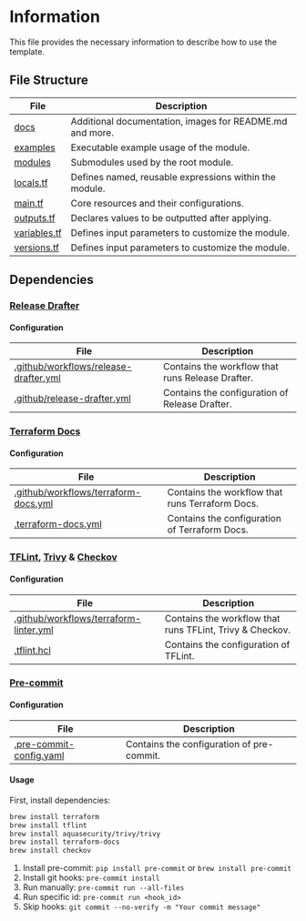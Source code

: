 # Information
This file provides the necessary information to describe how to use the template.

## File Structure
| File | Description |
|--|--|
| [docs](./docs) | Additional documentation, images for README.md and more. |
| [examples](./examples) | Executable example usage of the module. |
| [modules](./modules) | Submodules used by the root module. |
| [locals.tf](./locals.tf) | Defines named, reusable expressions within the module. |
| [main.tf](./main.tf) | Core resources and their configurations. |
| [outputs.tf](./outputs.tf) | Declares values to be outputted after applying. |
| [variables.tf](./variables.tf) | Defines input parameters to customize the module. |
| [versions.tf](./versions.tf) | Defines input parameters to customize the module. |

## Dependencies
### [Release Drafter](https://github.com/release-drafter/release-drafter)
#### Configuration
| File | Description |
|--|--|
| [.github/workflows/release-drafter.yml](./.github/workflows/release-drafter.yml) | Contains the workflow that runs Release Drafter. |
| [.github/release-drafter.yml](./.github/release-drafter.yml) | Contains the configuration of Release Drafter. |

### [Terraform Docs](https://github.com/terraform-docs/terraform-docs/?tab=readme-ov-file)
#### Configuration
| File | Description |
|--|--|
| [.github/workflows/terraform-docs.yml](./.github/workflows/terraform-docs.yml) | Contains the workflow that runs Terraform Docs. |
| [.terraform-docs.yml](./.terraform-docs.yml) | Contains the configuration of Terraform Docs. |

### [TFLint](https://github.com/terraform-docs/terraform-docs), [Trivy](https://github.com/aquasecurity/trivy) & [Checkov](https://github.com/bridgecrewio/checkov)
#### Configuration
| File | Description |
|--|--|
| [.github/workflows/terraform-linter.yml](./.github/workflows/terraform-docs.yml) | Contains the workflow that runs TFLint, Trivy & Checkov. |
| [.tflint.hcl](./.tflint.hcl) | Contains the configuration of TFLint. |

### [Pre-commit](https://github.com/pre-commit/pre-commit)
#### Configuration
| File | Description |
|--|--|
| [.pre-commit-config.yaml](./.pre-commit-config.yaml) | Contains the configuration of pre-commit. |

#### Usage
First, install dependencies:
```bash
brew install terraform
brew install tflint
brew install aquasecurity/trivy/trivy
brew install terraform-docs
brew install checkov
```

1. Install pre-commit: `pip install pre-commit` or `brew install pre-commit`
2. Install git hooks: `pre-commit install`
3. Run manually: `pre-commit run --all-files`
4. Run specific id: `pre-commit run <hook_id>`
5. Skip hooks: `git commit --no-verify -m "Your commit message"`
